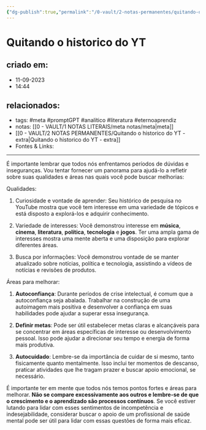```yaml
---
{"dg-publish":true,"permalink":"/0-vault/2-notas-permanentes/quitando-o-historico-do-yt/","tags":["permanente","meta","promptGPT","analítico","literatura","eternoaprendiz"],"dgHomeLink":true,"dgShowLocalGraph":true,"dgShowFileTree":true,"dgEnableSearch":true}
---
```


# Quitando o historico do YT

## criado em: 
- 11-09-2023
- 14:44
## relacionados:
- tags: #meta #promptGPT #analítico #literatura #eternoaprendiz 
- notas: [[0 - VAULT/1 NOTAS LITERAIS/meta notas/meta\|meta]]
- [[0 - VAULT/2 NOTAS PERMANENTES/Quitando o historico do YT - extra\|Quitando o historico do YT - extra]]
- Fontes & Links: 
---


É importante lembrar que todos nós enfrentamos períodos de dúvidas e inseguranças. Vou tentar fornecer um panorama para ajudá-lo a refletir sobre suas qualidades e áreas nas quais você pode buscar melhorias:

Qualidades:
1. Curiosidade e vontade de aprender: Seu histórico de pesquisa no YouTube mostra que você tem interesse em uma variedade de tópicos e está disposto a explorá-los e adquirir conhecimento.

2. Variedade de interesses: Você demonstrou interesse em **música**, **cinema**, **literatura**, **política**, **tecnologia** e **jogos**. Ter uma ampla gama de interesses mostra uma mente aberta e uma disposição para explorar diferentes áreas.

3. Busca por informações: Você demonstrou vontade de se manter atualizado sobre notícias, política e tecnologia, assistindo a vídeos de notícias e revisões de produtos.

Áreas para melhorar:
1. **Autoconfiança**: Durante períodos de crise intelectual, é comum que a autoconfiança seja abalada. Trabalhar na construção de uma autoimagem mais positiva e desenvolver a confiança em suas habilidades pode ajudar a superar essa insegurança.

2. **Definir metas**: Pode ser útil estabelecer metas claras e alcançáveis para se concentrar em áreas específicas de interesse ou desenvolvimento pessoal. Isso pode ajudar a direcionar seu tempo e energia de forma mais produtiva.

3. **Autocuidado**: Lembre-se da importância de cuidar de si mesmo, tanto fisicamente quanto mentalmente. Isso inclui ter momentos de descanso, praticar atividades que lhe tragam prazer e buscar apoio emocional, se necessário.

É importante ter em mente que todos nós temos pontos fortes e áreas para melhorar. **Não se compare excessivamente aos outros e lembre-se de que o crescimento e o aprendizado são processos contínuos**. Se você estiver lutando para lidar com esses sentimentos de incompetência e indesejabilidade, considerar buscar o apoio de um profissional de saúde mental pode ser útil para lidar com essas questões de forma mais eficaz.

